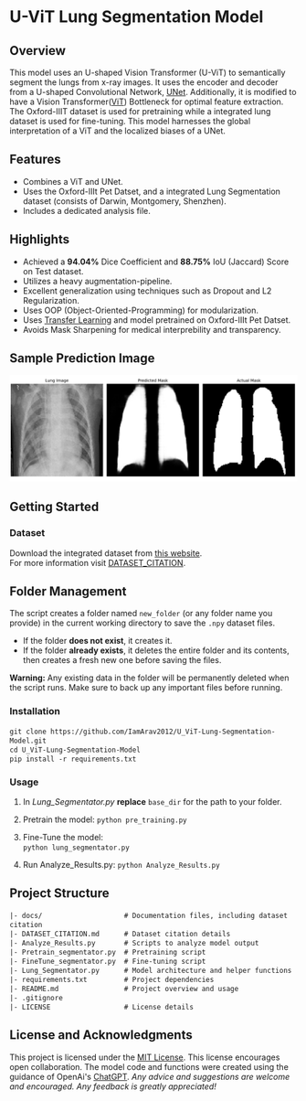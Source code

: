 # U-ViT Lung Segmentation Model

## Overview
This model uses an U-shaped Vision Transformer (U-ViT) to semantically segment the lungs from x-ray images. It uses the encoder and decoder from a U-shaped Convolutional Network, [UNet](https://en.wikipedia.org/wiki/U-Net). Additionally, it is modified to have a Vision Transformer([ViT](https://en.wikipedia.org/wiki/Vision_transformer)) Bottleneck for optimal feature extraction. The Oxford-IIIT dataset is used for pretraining while a integrated lung dataset is used for fine-tuning. This model harnesses the global interpretation of a ViT and the localized biases of a UNet. 

## Features
- Combines a ViT and UNet. 
- Uses the Oxford-IIIt Pet Datset, and a integrated Lung Segmentation dataset (consists of Darwin, Montgomery, Shenzhen).
- Includes a dedicated analysis file.

## Highlights
- Achieved a **94.04%** Dice Coefficient and **88.75%** IoU (Jaccard) Score on Test dataset. 
- Utilizes a heavy augmentation-pipeline. 
- Excellent generalization using techniques such as Dropout and L2 Regularization.
- Uses OOP (Object-Oriented-Programming) for modularization.
- Uses [Transfer Learning](https://en.wikipedia.org/wiki/Transfer_learning) and model pretrained on Oxford-IIIt Pet Datset.
- Avoids Mask Sharpening for medical interprebility and transparency.

## Sample Prediction Image
![Model Prediction](images/sample_prediction.png)

## Getting Started 
### Dataset
Download the integrated dataset from [this website](https://data.mendeley.com/datasets/8gf9vpkhgy/2).  
For more information visit [DATASET_CITATION](https://github.com/IamArav2012/U_ViT-Lung-Segmentation-Model/blob/main/docs/DATASET_CITATION.md).

## Folder Management

The script creates a folder named `new_folder` (or any folder name you provide) in the current working directory to save the `.npy` dataset files.

- If the folder **does not exist**, it creates it.
- If the folder **already exists**, it deletes the entire folder and its contents, then creates a fresh new one before saving the files.

**Warning:** Any existing data in the folder will be permanently deleted when the script runs. Make sure to back up any important files before running.

### Installation 
```
git clone https://github.com/IamArav2012/U_ViT-Lung-Segmentation-Model.git
cd U_ViT-Lung-Segmentation-Model  
pip install -r requirements.txt  
```
### Usage
1. In *Lung_Segmentator.py* **replace** ```base_dir``` for the path to your folder.

2. Pretrain the model:
```python pre_training.py```

3. Fine-Tune the model:   
```python lung_segmentator.py```

4. Run Analyze_Results.py:
```python Analyze_Results.py```

## Project Structure
```
|- docs/                    # Documentation files, including dataset citation  
|- DATASET_CITATION.md      # Dataset citation details  
|- Analyze_Results.py       # Scripts to analyze model output  
|- Pretrain_segmentator.py  # Pretraining script  
|- FineTune_segmentator.py  # Fine-tuning script  
|- Lung_Segmentator.py      # Model architecture and helper functions  
|- requirements.txt         # Project dependencies  
|- README.md                # Project overview and usage  
|- .gitignore  
|- LICENSE                  # License details  
```
## License and Acknowledgments 
This project is licensed under the [MIT License](https://github.com/IamArav2012/U_ViT-Lung-Segmentation-Model/blob/main/LICENSE). This license encourages open collaboration. The model code and functions were created using the guidance of OpenAi's [ChatGPT](https://chatgpt.com/).  *Any advice and suggestions are welcome and encouraged. Any feedback is greatly appreciated!*